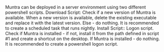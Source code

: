Muntra can be deployed in a server environment using two different powershell scripts.
Download Script: Check if a new version of Muntra is available. When a new version is available, delete the existing executable and replace it with the latest version. Else - do nothing.
It is recommended to create a scheduled task that runs nightly.
Install Script:: Logon script. Check if Muntra is installed - if not, install it from the path defined in script #1 and create a shortcut on the desktop. If Muntra is installed - do nothing.
It is recommended to create a powershell logon script.
